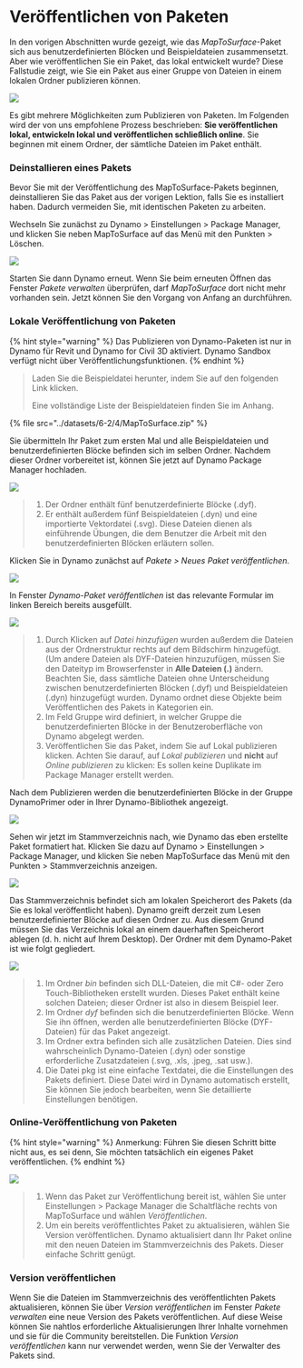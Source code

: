 # Veröffentlichen von Paketen

In den vorigen Abschnitten wurde gezeigt, wie das _MapToSurface_-Paket sich aus benutzerdefinierten Blöcken und Beispieldateien zusammensetzt. Aber wie veröffentlichen Sie ein Paket, das lokal entwickelt wurde? Diese Fallstudie zeigt, wie Sie ein Paket aus einer Gruppe von Dateien in einem lokalen Ordner publizieren können.

![](<../images/6-2/3/develop package - custom nodes 01 (1) (1).jpg>)

Es gibt mehrere Möglichkeiten zum Publizieren von Paketen. Im Folgenden wird der von uns empfohlene Prozess beschrieben: **Sie veröffentlichen lokal, entwickeln lokal und veröffentlichen schließlich online**. Sie beginnen mit einem Ordner, der sämtliche Dateien im Paket enthält.

### Deinstallieren eines Pakets

Bevor Sie mit der Veröffentlichung des MapToSurface-Pakets beginnen, deinstallieren Sie das Paket aus der vorigen Lektion, falls Sie es installiert haben. Dadurch vermeiden Sie, mit identischen Paketen zu arbeiten.

Wechseln Sie zunächst zu Dynamo > Einstellungen > Package Manager, und klicken Sie neben MapToSurface auf das Menü mit den Punkten > Löschen.

![](../images/6-2/4/publishapackage-deletepackage.jpg)

Starten Sie dann Dynamo erneut. Wenn Sie beim erneuten Öffnen das Fenster _Pakete verwalten_ überprüfen, darf _MapToSurface_ dort nicht mehr vorhanden sein. Jetzt können Sie den Vorgang von Anfang an durchführen.

### Lokale Veröffentlichung von Paketen

{% hint style="warning" %}
 Das Publizieren von Dynamo-Paketen ist nur in Dynamo für Revit und Dynamo for Civil 3D aktiviert. Dynamo Sandbox verfügt nicht über Veröffentlichungsfunktionen. 
{% endhint %}

> Laden Sie die Beispieldatei herunter, indem Sie auf den folgenden Link klicken.
>
> Eine vollständige Liste der Beispieldateien finden Sie im Anhang.

{% file src="../datasets/6-2/4/MapToSurface.zip" %}

Sie übermitteln Ihr Paket zum ersten Mal und alle Beispieldateien und benutzerdefinierten Blöcke befinden sich im selben Ordner. Nachdem dieser Ordner vorbereitet ist, können Sie jetzt auf Dynamo Package Manager hochladen.

![](../images/6-2/4/publishapackage-publishlocally01.jpg)

> 1. Der Ordner enthält fünf benutzerdefinierte Blöcke (.dyf).
> 2. Er enthält außerdem fünf Beispieldateien (.dyn) und eine importierte Vektordatei (.svg). Diese Dateien dienen als einführende Übungen, die dem Benutzer die Arbeit mit den benutzerdefinierten Blöcken erläutern sollen.

Klicken Sie in Dynamo zunächst auf _Pakete > Neues Paket veröffentlichen_.

![](../images/6-2/4/publishapackage-publishlocally02.jpg)

In Fenster _Dynamo-Paket veröffentlichen_ ist das relevante Formular im linken Bereich bereits ausgefüllt.

![](../images/6-2/4/publishapackage-publishlocally03.jpg)

> 1. Durch Klicken auf _Datei hinzufügen_ wurden außerdem die Dateien aus der Ordnerstruktur rechts auf dem Bildschirm hinzugefügt. (Um andere Dateien als DYF-Dateien hinzuzufügen, müssen Sie den Dateityp im Browserfenster in **Alle Dateien (**_**.**_**)** ändern. Beachten Sie, dass sämtliche Dateien ohne Unterscheidung zwischen benutzerdefinierten Blöcken (.dyf) und Beispieldateien (.dyn) hinzugefügt wurden. Dynamo ordnet diese Objekte beim Veröffentlichen des Pakets in Kategorien ein.
> 2. Im Feld Gruppe wird definiert, in welcher Gruppe die benutzerdefinierten Blöcke in der Benutzeroberfläche von Dynamo abgelegt werden.
> 3. Veröffentlichen Sie das Paket, indem Sie auf Lokal publizieren klicken. Achten Sie darauf, auf _Lokal publizieren_ und **nicht** auf _Online publizieren_ zu klicken: Es sollen keine Duplikate im Package Manager erstellt werden.

Nach dem Publizieren werden die benutzerdefinierten Blöcke in der Gruppe DynamoPrimer oder in Ihrer Dynamo-Bibliothek angezeigt.

![](<../images/6-2/3/develop package - install package 02 (1) (1).jpg>)

Sehen wir jetzt im Stammverzeichnis nach, wie Dynamo das eben erstellte Paket formatiert hat. Klicken Sie dazu auf Dynamo > Einstellungen > Package Manager, und klicken Sie neben MapToSurface das Menü mit den Punkten > Stammverzeichnis anzeigen.

![](../images/6-2/4/publishapackage-publishlocally05.jpg)

Das Stammverzeichnis befindet sich am lokalen Speicherort des Pakets (da Sie es lokal veröffentlicht haben). Dynamo greift derzeit zum Lesen benutzerdefinierter Blöcke auf diesen Ordner zu. Aus diesem Grund müssen Sie das Verzeichnis lokal an einem dauerhaften Speicherort ablegen (d. h. nicht auf Ihrem Desktop). Der Ordner mit dem Dynamo-Paket ist wie folgt gegliedert.

![](../images/6-2/4/publishapackage-publishlocally06.jpg)

> 1. Im Ordner _bin_ befinden sich DLL-Dateien, die mit C#- oder Zero Touch-Bibliotheken erstellt wurden. Dieses Paket enthält keine solchen Dateien; dieser Ordner ist also in diesem Beispiel leer.
> 2. Im Ordner _dyf_ befinden sich die benutzerdefinierten Blöcke. Wenn Sie ihn öffnen, werden alle benutzerdefinierten Blöcke (DYF-Dateien) für das Paket angezeigt.
> 3. Im Ordner extra befinden sich alle zusätzlichen Dateien. Dies sind wahrscheinlich Dynamo-Dateien (.dyn) oder sonstige erforderliche Zusatzdateien (.svg, .xls, .jpeg, .sat usw.).
> 4. Die Datei pkg ist eine einfache Textdatei, die die Einstellungen des Pakets definiert. Diese Datei wird in Dynamo automatisch erstellt, Sie können Sie jedoch bearbeiten, wenn Sie detaillierte Einstellungen benötigen.

### Online-Veröffentlichung von Paketen

{% hint style="warning" %}
 Anmerkung: Führen Sie diesen Schritt bitte nicht aus, es sei denn, Sie möchten tatsächlich ein eigenes Paket veröffentlichen. 
{% endhint %}

![](../images/6-2/4/publishapackage-publishonline01.jpg)

> 1. Wenn das Paket zur Veröffentlichung bereit ist, wählen Sie unter Einstellungen > Package Manager die Schaltfläche rechts von MapToSurface und wählen _Veröffentlichen_.
> 2. Um ein bereits veröffentlichtes Paket zu aktualisieren, wählen Sie Version veröffentlichen. Dynamo aktualisiert dann Ihr Paket online mit den neuen Dateien im Stammverzeichnis des Pakets. Dieser einfache Schritt genügt.

### Version veröffentlichen

Wenn Sie die Dateien im Stammverzeichnis des veröffentlichten Pakets aktualisieren, können Sie über _Version veröffentlichen_ im Fenster _Pakete verwalten_ eine neue Version des Pakets veröffentlichen. Auf diese Weise können Sie nahtlos erforderliche Aktualisierungen Ihrer Inhalte vornehmen und sie für die Community bereitstellen. Die Funktion _Version veröffentlichen_ kann nur verwendet werden, wenn Sie der Verwalter des Pakets sind.
